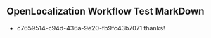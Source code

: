 ## OpenLocalization Workflow Test MarkDown
* c7659514-c94d-436a-9e20-fb9fc43b7071 thanks!

<!--HONumber=Aug16_HO4-->


